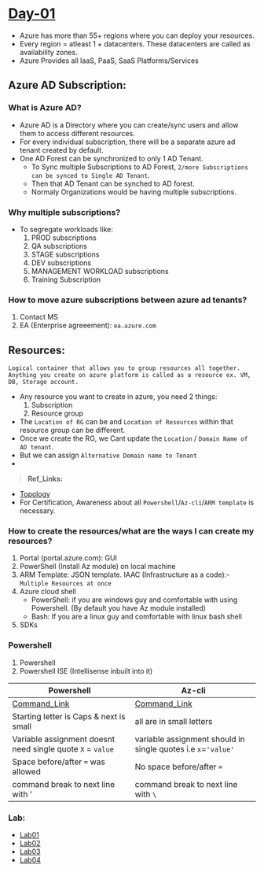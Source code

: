 # [Day-01]()

* Azure has more than 55+ regions where you can deploy your resources.
* Every region = atleast 1 + datacenters. These datacenters are called as availability zones.
* Azure Provides all IaaS, PaaS, SaaS Platforms/Services

## Azure AD Subscription:

### What is Azure AD?
* Azure AD is a Directory where you can create/sync users and allow them to access different resources.
* For every individual subscription, there will be a separate azure ad tenant created by default.
* One AD Forest can be synchronized to only 1 AD Tenant. 
  * To Sync multiple Subscriptions to AD Forest, `2/more Subscriptions can be synced to Single AD Tenant`. 
  * Then that AD Tenant can be synched to AD forest.
  * Normaly Organizations would be having multiple subscriptions. 
  
### Why multiple subscriptions? 
* To segregate workloads like: 
  1. PROD subscriptions
  2. QA subscriptions
  3. STAGE subscriptions
  4. DEV subscriptions
  5. MANAGEMENT WORKLOAD subscriptions
  6. Training Subscription

### How to move azure subscriptions between azure ad tenants?
  1. Contact MS
  2. EA (Enterprise agreeement): `ea.azure.com`


## Resources:
	Logical container that allows you to group resources all together. 
	Anything you create on azure platform is called as a resource ex. VM, DB, Storage account.

* Any resource you want to create in azure, you need 2 things:
	1. Subscription
	2. Resource group
* The `Location of RG` can be and `Location of Resources` within that resource group can be different.
* Once we create the RG, we Cant update the `Location` / `Domain Name of AD tenant`. 
* But we can assign `Alternative Domain name to Tenant`
* 

> **Ref_Links:**
* [Topology](https://docs.microsoft.com/en-us/azure/active-directory/hybrid/plan-connect-topologies)
* For Certification, Awareness about all `Powershell`/`Az-cli`/`ARM template` is necessary.  

### How to create the resources/what are the ways I can create my resources?

1. Portal (portal.azure.com): GUI
2. PowerShell (Install Az module) on local machine
3. ARM Template: JSON template. IAAC (Infrastructure as a code):- `Multiple Resources at once`
4. Azure cloud shell 
   * PowerShell: if you are windows guy and comfortable with using Powershell. (By default you have Az module installed)
   * Bash: If you are a linux guy and comfortable with linux bash shell
5. SDKs


### Powershell

1. Powershell
2. Powershell ISE (Intellisense inbuilt into it)

| Powershell | Az-cli |
|------------| ------ |
| [Command_Link](https://docs.microsoft.com/en-us/powershell/module/az.compute/new-azdisk?view=azps-5.7.0) | [Command_Link](https://docs.microsoft.com/en-us/cli/azure/group?view=azure-cli-latest#az_group_show)|
| Starting letter is Caps & next is small | all are in small letters |
| Variable assignment doesnt need single quote `X` = `value`| variable assignment should in single quotes i.e `x`=`'value'`| 
| Space before/after `=` was allowed |  No space before/after `=` |
| command break to next line with  ' | command break to next line with `\` |
 

### Lab:

* [Lab01](https://github.com/MicrosoftLearning/AZ-104-MicrosoftAzureAdministrator/blob/master/Instructions/Labs/LAB_03a-Manage_Azure_Resources_by_Using_the_Azure_Portal.md)
* [Lab02](./AZ303-Lab01-Manage_Azure_resources_by_ARM_Templates.md)
* [Lab03](https://github.com/MicrosoftLearning/AZ-104-MicrosoftAzureAdministrator/blob/master/Instructions/Labs/LAB_03c-Manage_Azure_Resources_by_Using_Azure_PowerShell.md)
* [Lab04](https://github.com/MicrosoftLearning/AZ-104-MicrosoftAzureAdministrator/blob/master/Instructions/Labs/LAB_03d-Manage_Azure_Resources_by_Using_Azure_CLI.md)








